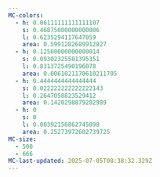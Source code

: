 ```yaml
---
MC-colors:
  - h: 0.06111111111111107
    s: 0.46875000000000006
    l: 0.6235294117647059
    area: 0.5991282689912827
  - h: 0.12500000000000014
    s: 0.09302325581395351
    l: 0.8313725490196078
    area: 0.0061021170610211705
  - h: 0.4444444444444444
    s: 0.022222222222222143
    l: 0.2647058823529412
    area: 0.1420298879202989
  - h: 0
    s: 0
    l: 0.00392156862745098
    area: 0.25273972602739725
MC-size:
  - 500
  - 666
MC-last-updated: 2025-07-05T08:38:32.329Z
---
```

